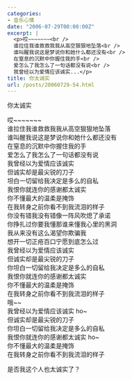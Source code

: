 ```yaml
---
categories:
- 音乐心情
date: "2006-07-29T00:00:00Z"
excerpt: |
  <p>哎~~~~~~~<br />
  谁拉住我谁救救我我从高空狠狠地坠落<br />
  谁叫醒我说这是梦说你和她什么都还没有<br />
  在窒息的沉默中你握住我的手<br />
  爱怎么了我怎么了一句话都没有说<br />
  我曾经以为爱情应该诚实...</p>
title: 你太诚实
url: /posts/20060729-54.html
---
```

你太诚实

哎~~~~~~~  
谁拉住我谁救救我我从高空狠狠地坠落  
谁叫醒我说这是梦说你和她什么都还没有  
在窒息的沉默中你握住我的手  
爱怎么了我怎么了一句话都没有说  
我曾经以为爱情应该诚实  
但诚实却是最尖锐的刀子  
坦白一切留给我决定是多么的自私  
我恨你就连你的感谢都太诚实  
你不懂最大的温柔是掩饰  
在我转身之前你看不到我流泪的样子  
你没有错我没有错像一阵风吹熄了承诺  
你挣扎过你要我懂那谁来懂我心里的黑洞  
我从来没有这么渴望你欺骗我  
想开一切正疮百口宁愿到底怎么过  
我曾经以为爱情应该诚实  
但诚实却是最尖锐的刀子  
你坦白一切留给我决定是多么的自私  
我恨你就连你的感谢都太诚实  
你不懂最大的温柔是掩饰  
在我转身之前你看不到我流泪的样子  
哦~~  
我曾经以为爱情应该诚实 ho~  
但诚实却是最尖锐的刀子  
你坦白一切留给我决定是多么的自私  
我恨你就连你的感谢都太诚实 ho~  
你不懂最大的温柔是掩饰  
在我转身之前你看不到我流泪的样子

是否我这个人也太诚实了？